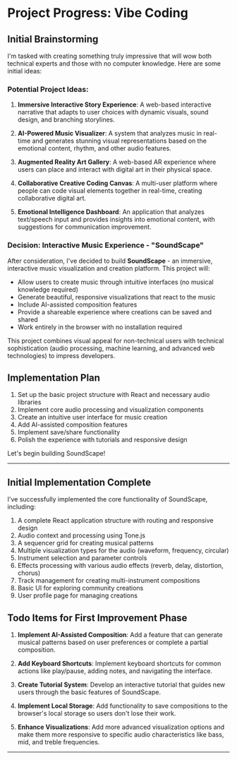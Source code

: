 # Project Progress: Vibe Coding

## Initial Brainstorming

I'm tasked with creating something truly impressive that will wow both technical experts and those with no computer knowledge. Here are some initial ideas:

### Potential Project Ideas:
1. **Immersive Interactive Story Experience**: A web-based interactive narrative that adapts to user choices with dynamic visuals, sound design, and branching storylines.

2. **AI-Powered Music Visualizer**: A system that analyzes music in real-time and generates stunning visual representations based on the emotional content, rhythm, and other audio features.

3. **Augmented Reality Art Gallery**: A web-based AR experience where users can place and interact with digital art in their physical space.

4. **Collaborative Creative Coding Canvas**: A multi-user platform where people can code visual elements together in real-time, creating collaborative digital art.

5. **Emotional Intelligence Dashboard**: An application that analyzes text/speech input and provides insights into emotional content, with suggestions for communication improvement.

### Decision: Interactive Music Experience - "SoundScape"

After consideration, I've decided to build **SoundScape** - an immersive, interactive music visualization and creation platform. This project will:

- Allow users to create music through intuitive interfaces (no musical knowledge required)
- Generate beautiful, responsive visualizations that react to the music
- Include AI-assisted composition features
- Provide a shareable experience where creations can be saved and shared
- Work entirely in the browser with no installation required

This project combines visual appeal for non-technical users with technical sophistication (audio processing, machine learning, and advanced web technologies) to impress developers.

## Implementation Plan

1. Set up the basic project structure with React and necessary audio libraries
2. Implement core audio processing and visualization components
3. Create an intuitive user interface for music creation
4. Add AI-assisted composition features
5. Implement save/share functionality
6. Polish the experience with tutorials and responsive design

Let's begin building SoundScape!

---

## Initial Implementation Complete

I've successfully implemented the core functionality of SoundScape, including:

1. A complete React application structure with routing and responsive design
2. Audio context and processing using Tone.js
3. A sequencer grid for creating musical patterns
4. Multiple visualization types for the audio (waveform, frequency, circular)
5. Instrument selection and parameter controls
6. Effects processing with various audio effects (reverb, delay, distortion, chorus)
7. Track management for creating multi-instrument compositions
8. Basic UI for exploring community creations
9. User profile page for managing creations

## Todo Items for First Improvement Phase

1. **Implement AI-Assisted Composition**: Add a feature that can generate musical patterns based on user preferences or complete a partial composition.

2. **Add Keyboard Shortcuts**: Implement keyboard shortcuts for common actions like play/pause, adding notes, and navigating the interface.

3. **Create Tutorial System**: Develop an interactive tutorial that guides new users through the basic features of SoundScape.

4. **Implement Local Storage**: Add functionality to save compositions to the browser's local storage so users don't lose their work.

5. **Enhance Visualizations**: Add more advanced visualization options and make them more responsive to specific audio characteristics like bass, mid, and treble frequencies.

--- 